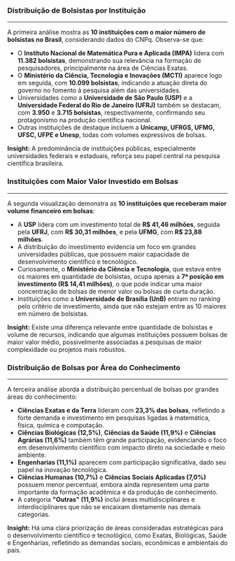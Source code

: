 ### **Distribuição de Bolsistas por Instituição**
---
A primeira análise mostra as **10 instituições com o maior número de bolsistas no Brasil**, considerando dados do CNPq. Observa-se que:

- O **Instituto Nacional de Matemática Pura e Aplicada (IMPA)** lidera com **11.382 bolsistas**, demonstrando sua relevância na formação de pesquisadores, principalmente na área de Ciências Exatas.
- O **Ministério da Ciência, Tecnologia e Inovações (MCTI)** aparece logo em seguida, com **10.099 bolsistas**, indicando a atuação direta do governo no fomento à pesquisa além das universidades.
- Universidades como a **Universidade de São Paulo (USP)** e a **Universidade Federal do Rio de Janeiro (UFRJ)** também se destacam, com **3.950** e **3.715 bolsistas**, respectivamente, confirmando seu protagonismo na produção científica nacional.
- Outras instituições de destaque incluem a **Unicamp, UFRGS, UFMG, UFSC, UFPE e Unesp**, todas com volumes expressivos de bolsas.

**Insight:** A predominância de instituições públicas, especialmente universidades federais e estaduais, reforça seu papel central na pesquisa científica brasileira.


### **Instituições com Maior Valor Investido em Bolsas**
---
A segunda visualização demonstra as **10 instituições que receberam maior volume financeiro em bolsas**:

- A **USP** lidera com um investimento total de **R$ 41,46 milhões**, seguida pela **UFRJ**, com **R$ 30,31 milhões**, e pela **UFMG**, com **R$ 23,88 milhões**.
- A distribuição do investimento evidencia um foco em grandes universidades públicas, que possuem maior capacidade de desenvolvimento científico e tecnológico.
- Curiosamente, o **Ministério da Ciência e Tecnologia**, que estava entre os maiores em quantidade de bolsistas, ocupa apenas a **7ª posição em investimento (R$ 14,41 milhões)**, o que pode indicar uma maior concentração de bolsas de menor valor ou bolsas de curta duração.
- Instituições como a **Universidade de Brasília (UnB)** entram no ranking pelo critério de investimento, ainda que não estejam entre as 10 maiores em número de bolsistas.

**Insight:** Existe uma diferença relevante entre quantidade de bolsistas e volume de recursos, indicando que algumas instituições possuem bolsas de maior valor médio, possivelmente associadas a pesquisas de maior complexidade ou projetos mais robustos.

### **Distribuição de Bolsas por Área do Conhecimento**
---
A terceira análise aborda a distribuição percentual de bolsas por grandes áreas do conhecimento:

- **Ciências Exatas e da Terra** lideram com **23,3% das bolsas**, refletindo a forte demanda e investimento em pesquisas ligadas à matemática, física, química e computação.
- **Ciências Biológicas (12,5%)**, **Ciências da Saúde (11,9%)** e **Ciências Agrárias (11,6%)** também têm grande participação, evidenciando o foco em desenvolvimento científico com impacto direto na sociedade e meio ambiente.
- **Engenharias (11,1%)** aparecem com participação significativa, dado seu papel na inovação tecnológica.
- **Ciências Humanas (10,7%)** e **Ciências Sociais Aplicadas (7,0%)** possuem menor percentual, embora ainda representem uma parte importante da formação acadêmica e da produção de conhecimento.
- A categoria **"Outras" (11,9%)** inclui áreas multidisciplinares e interdisciplinares que não se encaixam diretamente nas demais categorias.

**Insight:** Há uma clara priorização de áreas consideradas estratégicas para o desenvolvimento científico e tecnológico, como Exatas, Biológicas, Saúde e Engenharias, refletindo as demandas sociais, econômicas e ambientais do país.
